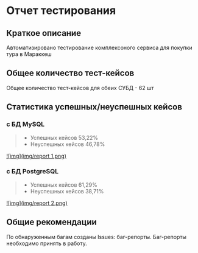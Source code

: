 # Отчет тестирования

## Краткое описание

Автоматизировано тестирование комплексоного сервиса для покупки тура в Мараккеш

## Общее количество тест-кейсов

Общее количество тест-кейсов для обеих СУБД - 62 шт

## Статистика успешных/неуспешных кейсов

### с БД MySQL

> * Успешных кейсов 53,22%
> * Неуспешных кейсов 46,78%

[![img](img/report 1.png)](https://raw.githubusercontent.com/Romagor/Diplom/main/img/reports/report%201.png)

### с БД PostgreSQL

> * Успешных кейсов 61,29%
> * Неуспешных кейсов 38,71%

[![img](img/report 2.png)](https://raw.githubusercontent.com/Romagor/Diplom/main/img/reports/report%202.png)


## Общие рекомендации

По обнаруженным багам созданы Issues: баг-репорты.
Баг-репорты необходимо принять в работу.
